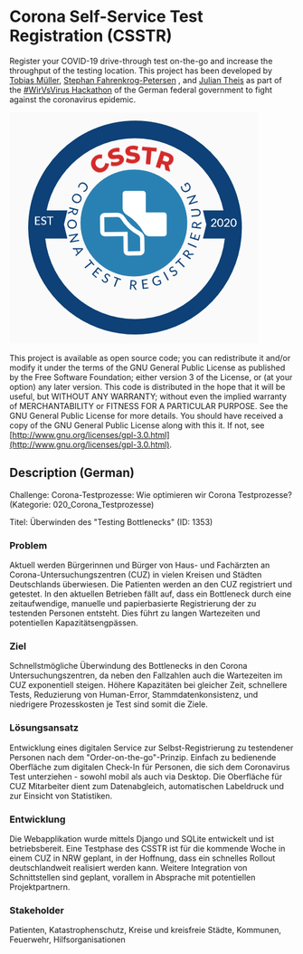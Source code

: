 # Corona Self-Service Test Registration (CSSTR)
Register your COVID-19 drive-through test on-the-go and increase the throughput of the testing location.
This project has been developed by [Tobias Müller](https://www.linkedin.com/in/tobias-m%C3%BCller-483790176/), [Stephan Fahrenkrog-Petersen](https://www.linkedin.com/in/stephan-fahrenkrog-petersen-8a2644157/) , and [Julian Theis](https://www.linkedin.com/in/julian-theis/) as part of the [#WirVsVirus Hackathon](https://wirvsvirushackathon.org/) of the German federal government to fight against the coronavirus epidemic.

![](patients/static/patients/logov1.png)

This project is available as open source code; you can redistribute it and/or modify it under the terms of the GNU General Public License as published by the Free Software Foundation; either version 3 of the License, or (at your option) any later version.
This code is distributed in the hope that it will be useful, but WITHOUT ANY WARRANTY; without even the implied warranty of MERCHANTABILITY or FITNESS FOR A PARTICULAR PURPOSE. See the GNU General Public License for more details.
You should have received a copy of the GNU General Public License along with this it. If not, see [http://www.gnu.org/licenses/gpl-3.0.html](http://www.gnu.org/licenses/gpl-3.0.html).

## Description (German)
Challenge: Corona-Testprozesse: Wie optimieren wir Corona Testprozesse? (Kategorie: 020_Corona_Testprozesse)

Titel: Überwinden des "Testing Bottlenecks" (ID: 1353)

### Problem
Aktuell werden Bürgerinnen und Bürger von Haus- und Fachärzten an Corona-Untersuchungszentren (CUZ) in vielen Kreisen und Städten Deutschlands überwiesen. Die Patienten werden an den CUZ registriert und getestet. In den aktuellen Betrieben fällt auf, dass ein Bottleneck durch eine zeitaufwendige, manuelle und papierbasierte Registrierung der zu testenden Personen entsteht. Dies führt zu langen Wartezeiten und potentiellen Kapazitätsengpässen.

### Ziel
Schnellstmögliche Überwindung des Bottlenecks in den Corona Untersuchungszentren, da neben den Fallzahlen auch die Wartezeiten im CUZ exponentiell steigen. Höhere Kapazitäten bei gleicher Zeit, schnellere Tests, Reduzierung von Human-Error, Stammdatenkonsistenz, und niedrigere Prozesskosten je Test sind somit die Ziele.

### Lösungsansatz
Entwicklung eines digitalen Service zur Selbst-Registrierung zu testendener Personen nach dem "Order-on-the-go"-Prinzip. Einfach zu bedienende Oberfläche zum digitalen Check-In für Personen, die sich dem Coronavirus Test unterziehen - sowohl mobil als auch via Desktop. Die Oberfläche für CUZ Mitarbeiter dient zum Datenabgleich, automatischen Labeldruck und zur Einsicht von Statistiken.


### Entwicklung
Die Webapplikation wurde mittels Django und SQLite entwickelt und ist betriebsbereit. Eine Testphase des CSSTR ist für die kommende Woche in einem CUZ in NRW geplant, in der Hoffnung, dass ein schnelles Rollout deutschlandweit realisiert werden kann. Weitere Integration von Schnittstellen sind geplant, vorallem in Absprache mit potentiellen Projektpartnern.

### Stakeholder
Patienten, Katastrophenschutz, Kreise und kreisfreie Städte, Kommunen, Feuerwehr, Hilfsorganisationen
